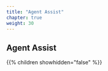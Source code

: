 ```yaml
---
title: "Agent Assist"
chapter: true
weight: 30
---
```


## Agent Assist

{{% children showhidden="false" %}}

